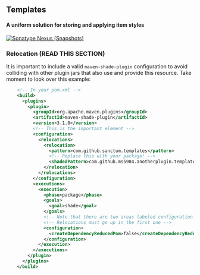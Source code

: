 ## Templates
#### A uniform solution for storing and applying item styles
[![Sonatype Nexus (Snapshots)](https://img.shields.io/nexus/s/com.github.the-h-team/templates?server=https%3A%2F%2Fs01.oss.sonatype.org)](https://s01.oss.sonatype.org/#nexus-search;gav~com.github.the-h-team~templates~~~)

### Relocation (READ THIS SECTION)
It is important to include a valid `maven-shade-plugin` configuration to avoid
colliding with other plugin jars that also use and provide this resource.
Take moment to look over this example:
```xml
    <!-- In your pom.xml -->
    <build>
      <plugins>
        <plugin>
          <groupId>org.apache.maven.plugins</groupId>
          <artifactId>maven-shade-plugin</artifactId>
          <version>3.1.0</version>
          <!-- This is the important element -->
          <configuration>
            <relocations>
              <relocation>
                <pattern>com.github.sanctum.templates</pattern>
                <!-- Replace this with your package! -->
                <shadedPattern>com.github.ms5984.anotherplugin.templates</shadedPattern>
              </relocation>
            </relocations>
          </configuration>
          <executions>
            <execution>
              <phase>package</phase>
              <goals>
                <goal>shade</goal>
              </goals>
              <!-- Note that there are two areas labeled configuration! -->
              <!-- Relocations must go up in the first one -->
              <configuration>
                <createDependencyReducedPom>false</createDependencyReducedPom>
              </configuration>
            </execution>
          </executions>
        </plugin>
      </plugins>
    </build>
```
